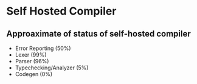 # Self Hosted Compiler
## Approaximate of status of self-hosted compiler 
- Error Reporting (50%)
- Lexer (99%)
- Parser (96%)
- Typechecking/Analyzer (5%)
- Codegen (0%)